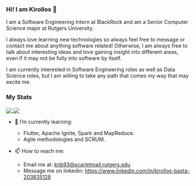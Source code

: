 ### Hi! I am Kirollos 👋

<!--
**Kironb/Kironb** is a ✨ _special_ ✨ repository because its `README.md` (this file) appears on your GitHub profile.

Here are some ideas to get you started:

- 🔭 I’m currently working on ...
- 🌱 I’m currently learning ...
- 👯 I’m looking to collaborate on ...
- 🤔 I’m looking for help with ...
- 💬 Ask me about ...
- 📫 How to reach me: ...
- 😄 Pronouns: ...
- ⚡ Fun fact: ...
-->

I am a Software Engineering Intern at BlackRock and am a Senior Computer Science major at Rutgers University.

I always love learning new technologies so always feel free to message or contact me about anything software related!
Otherwise, I am always free to talk about interesting ideas and love gaining insight into different areas, even if it may not
be fully into software by itself.

I am currently interested in Software Engineering roles as well as Data Science roles, but I am willing to take any path that
comes my way that may excite me. 

### My Stats 
<a href="https://github.com/Kironb/github-readme-stats">
  <img align="center" src="https://github-readme-stats.vercel.app/api?username=Kironb&theme=tokyonight" />
</a>
<a href="https://github.com/Kironb/github-readme-top-langs">
  <img align="center" src=https://github-readme-stats.vercel.app/api/top-langs/?username=Kironb&theme=tokyonight />
</a>

- 🌱 I’m currently learning:
  - Flutter, Apache Ignite, Spark and MapReduce.
  - Agile methodologies and SCRUM.
  
- 📫 How to reach me: 
  - Email me at: knb93@scarletmail.rutgers.edu
  - Message me on linkedin: https://www.linkedin.com/in/kirollos-basta-203835128

